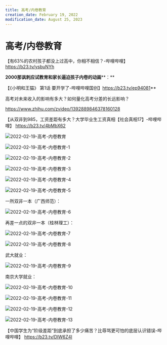 ```yaml
---
title: 高考/内卷教育
creation_date: February 19, 2022
modification_date: August 25, 2023
---
```



# 高考/内卷教育

【有63%的农村孩子都没上过高中，你相不相信？-哔哩哔哩】 https://b23.tv/ysbuNYh

**20****00****那****讽刺****应试****教育****和****家长****逼迫****孩子****内卷****的****动画****：**

【《小明和王猫》 第1话 要开学了-哔哩哔哩国创】https://b23.tv/ep94081**

高考对未来收入的影响有多大？如何量化高考分差的长远影响？

https://www.zhihu.com/zvideo/1392889846378160128

【从双非到985，工资差距有多大？大学毕业生工资真相【社会真相17】-哔哩哔哩】 https://b23.tv/4bMbX62

![2022-02-19-高考-内卷教育](assets/2022-02-19-高考-内卷教育.png)

![2022-02-19-高考-内卷教育-1](assets/2022-02-19-高考-内卷教育-1.png)

![2022-02-19-高考-内卷教育-2](assets/2022-02-19-高考-内卷教育-2.png)

![2022-02-19-高考-内卷教育-3](assets/2022-02-19-高考-内卷教育-3.png)

![2022-02-19-高考-内卷教育-4](assets/2022-02-19-高考-内卷教育-4.png)

![2022-02-19-高考-内卷教育-5](assets/2022-02-19-高考-内卷教育-5.png)

一所双非一本（广西师范）：

![2022-02-19-高考-内卷教育-6](assets/2022-02-19-高考-内卷教育-6.png)

再差一点的双非一本（桂林理工）：

![2022-02-19-高考-内卷教育-7](assets/2022-02-19-高考-内卷教育-7.png)

![2022-02-19-高考-内卷教育-8](assets/2022-02-19-高考-内卷教育-8.png)

武大就业：

![2022-02-19-高考-内卷教育-9](assets/2022-02-19-高考-内卷教育-9.png)

南京大学就业：

![2022-02-19-高考-内卷教育-10](assets/2022-02-19-高考-内卷教育-10.png)

![2022-02-19-高考-内卷教育-11](assets/2022-02-19-高考-内卷教育-11.png)

![2022-02-19-高考-内卷教育-12](assets/2022-02-19-高考-内卷教育-12.png)

![2022-02-19-高考-内卷教育-13](assets/2022-02-19-高考-内卷教育-13.png)

【中国学生为“阶级差距”到底承担了多少痛苦？比辱骂更可怕的底层认识错误-哔哩哔哩】 https://b23.tv/DlW6Z4I
